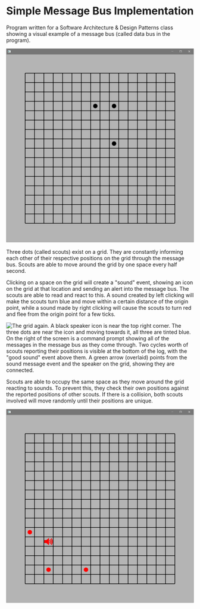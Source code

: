 # Simple Message Bus Implementation
Program written for a Software Architecture & Design Patterns class showing a visual example of a message bus (called data bus in the program). 

![A gray window with a black grid. Three black dots sit in positions near the center of the grid. The grid is 16 by 16.](../_DemoImg/messageBus/idle.png)

Three dots (called scouts) exist on a grid. They are constantly informing each other of their respective positions on the grid through the message bus. Scouts are able to move around the grid by one space every half second. 

Clicking on a space on the grid will create a "sound" event, showing an icon on the grid at that location and sending an alert into the message bus. The scouts are able to read and react to this. A sound created by left clicking will make the scouts turn blue and move within a certain distance of the origin point, while a sound made by right clicking will cause the scouts to turn red and flee from the origin point for a few ticks. 

![The grid again. A black speaker icon is near the top right corner. The three dots are near the icon and moving towards it, all three are tinted blue. On the right of the screen is a command prompt showing all of the messages in the message bus as they come through. Two cycles worth of scouts reporting their positions is visible at the bottom of the log, with the "good sound" event above them. A green arrow (overlaid) points from the sound message event and the speaker on the grid, showing they are connected.](../_DemoImg/messageBus/soundMessage.png)

Scouts are able to occupy the same space as they move around the grid reacting to sounds. To prevent this, they check their own positions against the reported positions of other scouts. If there is a collision, both scouts involved will move randomly until their positions are unique.

![The grid again. A red speaker icon is near the bottom left corner. The three black dots are near the icon but moving away from it, all three are tinted red.](../_DemoImg/messageBus/flee.png)